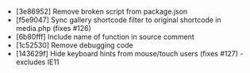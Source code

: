 * [3e86952] Remove broken script from package.json
* [f5e9047] Sync gallery shortcode filter to original shortcode in media.php (fixes #126)
* [6b80fff] Include name of function in source comment
* [1c52530] Remove debugging code
* [143629f] Hide keyboard hints from mouse/touch users (fixes #127) - excludes IE11
